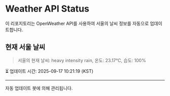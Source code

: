 
# Weather API Status

이 리포지토리는 OpenWeather API를 사용하여 서울의 날씨 정보를 자동으로 업데이트합니다.

## 현재 서울 날씨
> 서울의 현재 날씨: heavy intensity rain, 온도: 23.17°C, 습도: 100%

⏳ 업데이트 시간: 2025-09-17 10:21:19 (KST)

---
자동 업데이트 봇에 의해 관리됩니다.
